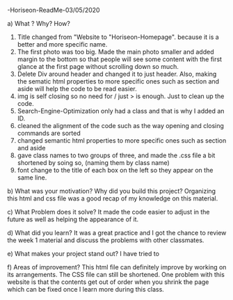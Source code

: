 -Horiseon-ReadMe-03/05/2020

a) What ? Why? How?
1) Title changed from "Website to "Horiseon-Homepage". because it is a better and more specific name. 
2) The first photo was too big. Made the main photo smaller and added margin to the bottom so that people will see some content with the first glance at the first page without scrolling down so much.
3) Delete Div around header and changed it to just header. Also, making the sematic html properties to more specific ones such as section and aside will help the code to be read easier.
4) img is self closing so no need for / just > is enough. Just to clean up the code.
5) Search-Engine-Optimization only had a class and that is why I added an ID.
6) cleaned the alignment of the code such as the way opening and closing commands are sorted
7) changed semantic html properties to more specific ones such as section and aside
8) gave class names to two groups of three, and made the .css file a bit shortened by soing so, (naming them by class name)
9) font change to the title of each box on the left so they appear on the same line.

b) What was your motivation? Why did you build this project?
Organizing this html and css file was a good recap of my knowledge on this material.

c) What Problem does it solve?
It made the code easier to adjust in the future as well as helping the appearance of it. 

d) What did you learn?
It was a great practice and I got the chance to review the week 1 material and discuss the problems with other classmates.

e) What makes your project stand out?
I have tried to 

f) Areas of improvement?
This html file can definitely improve by working on its arrangements. The CSS file can still be shortened. One problem with this website is that the contents get out of order when you shrink the page which can be fixed once I learn more during this class.